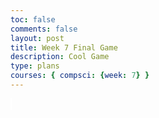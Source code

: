 ```yaml
---
toc: false
comments: false
layout: post
title: Week 7 Final Game
description: Cool Game
type: plans
courses: { compsci: {week: 7} }
---
```











<style>
    #canvas {
        margin: 0;
        border: 1px solid white;
        background: skyblue;
    }
</style>
<canvas id="canvas"></canvas>
<script>
    // Create empty canvas
    let canvas = document.getElementById('canvas');
    let c = canvas.getContext('2d');
    let fullScreen = false;
    // Set the canvas dimensions
    if(fullScreen == true){
    }else{
        canvas.width = 650;
        canvas.height = 400;
    }
    canvas.style.webkitFilter = "blur(0.25px)";
    // Set gravity value
    let gravity = 1.5;
    // Facing Value | true = right, false = left
    let facing = false;
    // Game start
    let gamestarted = false;
    // Score
    let score = 0;
    let highscore = 0;
    // Spawn Location
    let pSpawnX = 100;
    let pSpawnY = 200;
    // Health
    let lives = 3;
    let dmgDebounce = 0;
    // Ultimate
    let ultActive = false;
    let ultPercentage = 0;
    let ultMaxPercentage = 100;
    let ultPercentageInc = 20;
    let ultBind = "f";
    let ultBlurDebounce = 0;
    //Menu debounce
    let menuDebounce = 0;
    // Enemy Speed
    let enemySpeed = 0.25;
    let enemyCap = 3;
    //timer
    let lastUpdateTime = Date.now();
    // Define the Player class
    class Player {
        constructor(fight) {
            // Initial position and velocity of the player
            this.position = {
                x: pSpawnX,
                y: pSpawnY
            };
            this.velocity = {
                x: 0,
                y: 0
            };
            // Dimensions of the player
            this.width = 20;
            this.height =30;
            this.spriteSheet = new Image();            
            this.spriteSheet.src = "{{site.baseurl}}/images/Samurai_sprite-sheet.png"; 
            //"{{site.baseurl}}/images/Samurai_sprite-sheet.png
             // Animation properties
            // Position on SpriteSheet 
            this.normalPositionWidth = 100; //3rd Row first Column
            this.normalPositionHeight = 500;
            this.fightPositionWidth = 710; // 4rd Row 3rd Column
            this.fightPositionHeight = 700;
            this.scaleWidth =100;
            this.scaleHeight = 80;
            // Timing for frame updates
            this.frameInterval = 100;
            this.lastFrameUpdate = Date.now();
            //time for sprite
            this.frameDuration=1000;
            this.currentTime=0;
            this.elapsedTime=0;
            this.swordDrawVar=false;
            this.loaded = false;
            //funtions for SpriteSheet errors
            this.spriteSheet.onload = () => {
                console.log("Sprite sheet loaded correctly");
                this.loaded = true;
            }
            this.spriteSheet.onerror = () => {
                console.log("Error Loading Sprite Sheet");
            }
             console.log("1s has not passed, keep sword drawen");
                  this.swordDrawVer=true;
                      Define in the Player class
                      this.counter = 500000;
                      if(this.swordDrawVar)
                      {
                    c.drawImage(….);
                     this.counter—;
                     If (this.counter ==0)
                    {
	                this.counter = 500000; // modify this value to work for you
	                this.swordDrawVar=false;
	                }
                    }else
                    { 
                    c.drawImage(…);
        }
        //set sword
        swordDraw(swordDrawVar=false){
            console.log("Set the swordDraw Variable");
            this.swordDrawVar=swordDrawVar;
            if(this.swordDrawVar)
               this.currentTime=Date.now();
        }
        //Draw Function
        draw() {
            if (!this.loaded)return;
            //c.fillStyle = 'black';
            //c.fillRect(this.position.x, this.position.y, this.width, this.height);
            // Clear the rect
            //c.clearRect(0,0,canvas.width,canvas.height);
            //draw scaled Sprite, size of Sprite is 280W x 180H
            //Adjust the position of the sprite so it can be in front of the enemies by 100W and 40H
            // Scale the Sprite to 100W and 80H
            if (this.swordDrawVar){
                console.log("Sword was Drawen");
                //this.elpasedTime=this.currentTime-lastUpdateTime;
                console.log("currenttime",this.currentTime);
                console.log("lastUpdateTime",lastUpdateTime);
                //console.log("this.elapsedtime",this.elapsedTime);
                //if(this.elapsedTime >= 1000 ){
                    console.log("1s have passed");
                    this.swordDrawVar = false;
                    lastUpdateTime=Date.now();
                }
            }   
            if(this.swordDrawVar){
                //fighting position
                console.log("Draw Sword");
                c.drawImage(this.spriteSheet,this.fightPositionWidth,this.fightPositionHeight,280,180,this.position.x-100,this.position.y-40,100,80);
                this.lastUpdateTime = Date.now();
                this.elapsedTime = this.currentTime-this.lastUpdateTime;
            }
            else
               //normal position
               c.drawImage(this.spriteSheet,this.normalPositionWidth,this.normalPositionHeight,280,180,this.position.x-100,this.position.y-40,100,80);
               this.swordDrawVar=false;
        }
        // Method to update the player position and velocity
        update() {
            this.draw();
            this.position.y += this.velocity.y;
            this.position.x += this.velocity.x;
            // Apply gravity if player is not at the bottom
            if (this.position.y + this.height + this.velocity.y <= canvas.height)
                this.velocity.y += gravity;
            else
                this.velocity.y = 0;
        }
    }
    class Enemy {
        constructor() {
            // Initial position and velocity of the enemy
            this.position = {
                x: 500,
                y: 200
            };
            this.velocity = {
                x: 0,
                y: 0
            };
            // Dimensions of the enemy
            this.width = 30;
            this.height = 30;
        }
        // Method to draw the enemy on the canvas
        draw() {
            c.fillStyle = 'red';
            c.fillRect(this.position.x, this.position.y, this.width, this.height);
        }
        // Method to update the enemy position and velocity
        update() {
            this.draw();
            this.position.y += this.velocity.y;
            this.position.x += this.velocity.x;
            // Apply gravity if enemy is not at the bottom
            if (this.position.y + this.height + this.velocity.y <= canvas.height - 40)  /////////////////CHANGE BACK TO this.position.y + this.height + this.velocity.y <= canvas.height ONCE GAME DONE
                this.velocity.y += gravity;
            else
                this.velocity.y = 0;
        }
    }
    //Make Sword
    class Sword {
        constructor(){
            this.position = {
                x: 100,
                y: 200
            };
            // Dimensions of the sword
            this.width = 5;
            this.height = 35;
        }
         // Method to draw the player on the canvas
        draw() {
            c.fillStyle = 'purple';
            c.fillRect(this.position.x, this.position.y, this.width, this.height);
        }
        // Method to update the player position and velocity
        update() {
            this.draw();
        }
    }
    //Text
    var ctx = canvas.getContext("2d");
    // Set the font style
    ctx.font = "20px monospace"; // You can customize the font size and type
    // Set the text color
    ctx.fillStyle = "black"; // You can customize the text color
    // Define the Platform class
    class Platform {
        constructor() {
            // Initial position of the platform
            this.position = {
                x: 0,
                y: 360
            }
            //this.image = image;
            this.width = 50000;
            this.height = 40;
        }
        // Method to draw the platform on the canvas
        draw() {
            c.fillStyle = 'green';
            c.fillRect(this.position.x, this.position.y, this.width, this.height);
        }
        update() {
            this.draw()
        }
    }
    //hearts
    class Heart {
        constructor(image) {
            // Initial position of the platform
            this.position = {
                x: 0,
                y: 0
            }
            this.image = image;
            this.width = 25;
            this.height = 25;
        }
        // Method to draw the platform on the canvas
        draw() {
            c.drawImage(this.image, this.position.x, this.position.y);
        }
        update() {
            this.draw()
        }
    }
    //healthpowerup
    class healthpowerup {
        constructor() {
            // Initial position of the platform
            this.position = {
                x: -100,
                y: -100
            }
            //this.image = image;
            this.width = 25;
            this.height = 25;
        }
        // Method to draw the platform on the canvas
        draw() {
            c.fillStyle = 'lime';
            c.fillRect(this.position.x, this.position.y, this.width, this.height);
        }
        update() {
            this.draw()
        }
    }
    // Define the Tube class
    class Tube {
        constructor(image) {
            // Initial position of the tube
            this.position = {
                x: 500,
                y: 180
            }
            this.image = image;
            this.width = 100;
            this.height = 120;
        }
        // Method to draw the tube on the canvas
        draw() {
            c.drawImage(this.image, this.position.x, this.position.y, this.width, this.height);
        }
    }
    // Define the BlockObject class
    class BlockObject {
         constructor() {
            // Initial position of the platform
            this.position = {
                x: 0,
                y: 0
            }
            //this.image = image;
            this.width = 100;
            this.height = 1000;
        }
        // Method to draw the platform on the canvas
        draw() {
            c.fillStyle = 'brown';
            c.fillRect(this.position.x, this.position.y, this.width, this.height);
        }
        update() {
            this.draw()
        }
    }
    //--
    // NEW CODE - CREATE GENERICOBJECT CLASS FOR THE BACKGROUND IMAGES
    //--
    class GenericObject {
        constructor({ x, y, image }) {
            this.position = {
                x,
                y
            };
            this.image = image;
            this.width = 760;
            this.height = 82;
        }
        // Method to draw the generic object on the canvas
        draw() {
            c.drawImage(this.image, this.position.x, this.position.y);
        }
    }
        // Load image sources
    let image = new Image();
    let imageTube = new Image();
    let imageBlock = new Image();
    let imageHeart = new Image();
    //--
    // NEW CODE - ADD IMAGES FOR BACKGROUND
    //--
    let imageBackground = new Image();
    let imageHills = new Image();
    image.src = 'https://samayass.github.io/samayaCSA/images/platform.png';
    imageTube.src = 'https://samayass.github.io/samayaCSA/images/tube.png';
    imageBlock.src = 'https://samayass.github.io/samayaCSA/images/box.png';
    imageHeart.src = '{{site.baseurl}}/images/heart.jpg';
    //--
    function getRandomInt(max) {
        return Math.floor(Math.random() * max);
    }
    // NEW CODE - IMAGE URLS FOR BACKGROUND IMAGES
    //--
    imageBackground.src = 'https://samayass.github.io/samayaCSA/images/background.png';
    imageHills.src = '{{site.baseurl}}/images/Sonic_hedgehog_background.png'
    // Create instances of platform, tube, block object, and generic objects
    let platform = new Platform(image);
    let tube = new Tube(imageTube);
    let blockObject = new BlockObject(imageBlock);
    let sword = new Sword();
    //--
    // NEW CODE - CREATE ARRAY FOR GENERIC OBJECTS THEN ADD THE HILLS AND BACKGROUND
    //--
    let genericObjects = [
        new GenericObject({
            x:0, y:0, image: imageBackground
        }),
        new GenericObject({
            x:0, y:-150, image: imageHills
        }),
    ];
    function sound(src) {
        this.sound = document.createElement("audio");
        this.sound.src = src;
        this.sound.setAttribute("preload", "auto");
        this.sound.setAttribute("controls", "none");
        this.sound.style.display = "none";
        document.body.appendChild(this.sound);
        this.play = function(){
            this.sound.play();
        }
        this.stop = function(){
            this.sound.pause();
        }
    } 
    player = new Player();
    lastUpdateTime = Date.now();
    enemy1 = new Enemy();
    let enemyHealth1 = 3;
    enemy1.position.x = 800;
    enemy2 = new Enemy();
    enemy2.position.x = 500;
    let enemyHealth2 = 3;
    enemy3 = new Enemy();
    enemy3.position.x = 700;
    let enemyHealth3 = 3;
    enemy4 = new Enemy();
    enemy4.position.x = 1000;
    let enemyHealth4 = 3;
    enemy5 = new Enemy();
    enemy5.position.x = 1200;
    let enemyHealth5 = 3;
    sword = new Sword();
    heart1 = new Heart(imageHeart);
    heart1.position.x = 500;
    heart1.position.y = 40;
    heart2 = new Heart(imageHeart);
    heart2.position.x = 540;
    heart2.position.y = 40;
    heart3 = new Heart(imageHeart);
    heart3.position.x = 580;
    heart3.position.y = 40;
    healthpowerup1 = new healthpowerup();
    healthpowerup1Enabled = false;
    healthpowerup2 = new healthpowerup();
    healthpowerup2Enabled = false;
    healthpowerup3 = new healthpowerup();
    healthpowerup3Enabled = false;
    border1 = new BlockObject();
    border1.position.x = 0;
    border2 = new BlockObject();
    border2.position.x = 1240;
    let attackSound;
    let pickupSound;
    let damageSound;
    let swordhitSound;
    let loseSound;
    let gameMusic;
    let ultReadySound;
    let ultSound;
    let musicPlayed = false;
    // Define keys and their states
    let keys = {
        right: {
            pressed: false
        },
        left: {
            pressed: false
        }
    };
    //Sounds
    attackSound = new sound("{{site.baseurl}}/images/swinging-staff-whoosh.mp3");
    pickupSound = new sound("{{site.baseurl}}/images/pickup.mp3");
    damageSound = new sound("{{site.baseurl}}/images/ough.mp3");
    swordhitSound = new sound("{{site.baseurl}}/images/sword-hit.mp3");
    loseSound = new sound("{{site.baseurl}}/images/lose-sound.wav");
    ultReadySound = new sound("{{site.baseurl}}/images/ultimate-ready.mp3");
    ultSound = new sound("{{site.baseurl}}/images/ultimate.mp3");
    ultSound.volume = 2;
    gameMusic = new sound('{{site.baseurl}}/images/Dragon-Castle.mp3');
    gameMusic.loop = true;
    // Animation loop
    function animate() {
        requestAnimationFrame(animate);
        c.clearRect(0, 0, canvas.width, canvas.height);
        if(gamestarted == false){
            c.beginPath();
            c.roundRect(50, 50, 550, 300,3);
            c.stroke();
            c.lineWidth = 3;
            c.fillStyle = '#000000aa';
            c.fill();
            c.fillStyle = 'black';
            c.font = "30px monospace";
            c.textAlign = "center";
            c.fillText("Welcome To Alex and Travis' Game",canvas.width/2,100);
            c.fillText("Press SPACE to continue",canvas.width/2,200);
            c.fillText("Highscore: " + highscore,canvas.width/2,270);
            c.fillText("Score: " + score,canvas.width/2,300);
            if(menuDebounce > 0){
                menuDebounce--;
            }
            addEventListener('keydown', ({ keyCode }) => {
                switch (keyCode) {
                    case 32:
                        if(gamestarted == false && menuDebounce == 0){
                        console.log('space');
                        gamestarted = true;
                        heart1.position.x = 500;
                        heart1.position.y = 40;
                        heart2.position.x = 540;
                        heart2.position.y = 40;
                        heart3.position.x = 580;
                        heart3.position.y = 40;
                        player.position.x = pSpawnX;
                        player.position.y = pSpawnY;
                        lives = 3;
                        enemyHealth1 = 3;
                        enemyHealth2 = 3;
                        enemyHealth3 = 3;
                        enemyHealth4 = 3;
                        enemyHealth5 = 3;
                        enemy1.position.y = 100;
                        enemy2.position.y = 1000;
                        enemy3.position.y = 1000;
                        enemy4.position.y = 1000;
                        enemy5.position.y = 1000;
                        enemy1.velocity.x = 0;
                        enemy1.velocity.y = 0;
                        enemy2.velocity.x = 0;
                        enemy2.velocity.y = 0;
                        enemy3.velocity.x = 0;
                        enemy3.velocity.y = 0;
                        enemy4.velocity.x = 0;
                        enemy4.velocity.y = 0;
                        enemy5.velocity.x = 0;
                        enemy5.velocity.y = 0;
                        healthpowerup1Enabled = false;
                        healthpowerup2Enabled = false;
                        healthpowerup3Enabled = false;
                        healthpowerup1.position.y = 1000;
                        healthpowerup2.position.y = 1000;
                        healthpowerup3.position.y = 1000;
                        ultPercentage = 0;
                        score = 0;
                        gameMusic.stop();
                        gameMusic.play();
                        break;
                        }
                }
            });
        }
        else if(gamestarted == true){
        //--
        // NEW CODE - DRAW GENERIC OBJECTS WITH FOR EACH LOOP
        //--
        genericObjects.forEach(genericObject => {
            genericObject.draw()
        });
        // Draw platform, player, tube, and block object
        player.update();
        sword.update();
        enemy1.update();
        enemy2.update();
        enemy3.update();
        enemy4.update();
        enemy5.update();
        border1.update();
        border2.update();
        platform.draw();
        c.fillStyle = "#000000aa";
        c.beginPath();
        c.roundRect(492.5,32.5,120,40,5);
        c.stroke();
        c.fill();
        heart1.update();
        heart2.update();
        heart3.update();
        healthpowerup1.update();
        healthpowerup2.update();
        healthpowerup3.update();
        //
        //Enemy AI
        enemyAI(enemy1);
        enemyAI(enemy2);
        enemyAI(enemy3);
        enemyAI(enemy4);
        enemyAI(enemy5);
        function enemyAI(enemy){
            if((player.position.x + player.width/2) > (enemy.position.x + enemy.width/2) && enemy.velocity.x < enemyCap){
                enemy.velocity.x += enemySpeed;
            }if((player.position.x + player.width/2) < (enemy.position.x + enemy.width/2) && enemy.velocity.x >-enemyCap){
                enemy.velocity.x -= enemySpeed;
            }
        }
        enemyHealthBar(enemy1,enemyHealth1);
        enemyHealthBar(enemy2,enemyHealth2);
        enemyHealthBar(enemy3,enemyHealth3);
        enemyHealthBar(enemy4,enemyHealth4);
        enemyHealthBar(enemy5,enemyHealth5);
        function enemyHealthBar(enemy,enemyHealth){
            c.fillStyle = "#000000aa";
            c.beginPath();
            c.roundRect(enemy.position.x + enemy.width/2 - 50/2, enemy.position.y - 10, 50, 7.5,5);
            c.stroke();
            c.fill();
            c.fillStyle = "lime";
            c.beginPath();
            c.roundRect(enemy.position.x + enemy.width/2 - 50/2, enemy.position.y - 9, 48 * (enemyHealth/3), 5, 5);
            c.stroke();
            c.fill();
        }
        //Player damage
        enemyCollision(enemy1);
        enemyCollision(enemy2);
        enemyCollision(enemy3);
        enemyCollision(enemy4);
        enemyCollision(enemy5);
        if(dmgDebounce > 0){
            dmgDebounce--;
        }
        function enemyCollision(enemy){
            if(isColliding(player, enemy) && dmgDebounce <=0){
                const enemypos = (enemy.position.x + enemy.width/2);
                const playerpos = (player.position.x + player.width/2);
                dmgDebounce = 15;
                //enemy.position.y = 200;
                //enemy.position.x = 500;
                player.velocity.y = -22.5;
                enemy.velocity.y = -20;
                if(enemypos > playerpos){
                    console.log("Contact Left");
                    player.velocity.x = -5;
                    enemy.velocity.x = 12;
                }else if(enemypos <= playerpos){
                    player.velocity.x = 5;
                    enemy.velocity.x = -12;
                    console.log("Contact Right");
                }
                damageSound.play();
                if(lives == 3){
                    heart3.position.y = -45;
                }else if (lives == 2){
                    heart2.position.y = -45
                }else if (lives == 1){
                    heart1.position.y = -45;
                    loseSound.play();
                    gameMusic.stop();
                    gameMusic.currentTime = 0;
                    if(score>highscore){
                        highscore = score;
                    }
                    gamestarted = false;
                    menuDebounce = 100;
                }
                lives--;
            }
        }
        healthpowerup1Enabled = healthCollision(healthpowerup1, healthpowerup1Enabled);
        healthpowerup2Enabled = healthCollision(healthpowerup2, healthpowerup2Enabled);
        healthpowerup3Enabled = healthCollision(healthpowerup3, healthpowerup3Enabled);
        function healthCollision(healthP, healthPActive){
            if(isColliding(player,healthP)){
                if(lives < 3){
                    pickupSound.play();
                    if(lives == 2){
                        healthP.position.y = -100;
                        heart3.position.y = 40;
                        healthPActive = false
                    }else if(lives == 1){
                        healthP.position.y = -100;
                        heart2.position.y = 40;
                        healthPActive = false
                    }
                    lives++;
                }
                console.log(lives);
                console.log(healthPActive);
            }
            return healthPActive;
        }
        //Move sword;
        if(facing == true){
            sword.position.y = player.position.y - 2;
            sword.position.x = (player.position.x + player.width/2) + 15;
        }else if(facing == false){
            sword.position.y = player.position.y - 2;
            sword.position.x = (player.position.x + player.width/2) - 15;
        }
        // Score
        // Set the text content and position
        c.fillStyle = "#000000aa";
        c.beginPath();
        c.roundRect(45,25,125,40,5);
        c.stroke();
        c.fill();
        c.fillStyle = 'white';
        c.textAlign = 'left';
        c.font = "20px monospace";
        var text = "Score: "+score;
        var x = 50; // X-coordinate
        var y = 50; // Y-coordinate
        // Draw the text on the canvas
        ctx.fillText(text, x, y);
        // ULTIMATE ABILITY
        c.fillStyle = "#000000aa";
        c.beginPath();
        c.roundRect(canvas.width/2 - 85,30,200,30,5);
        c.stroke();
        c.fill();
        c.fillStyle = "#0088ffee";
        c.beginPath();
        c.roundRect(canvas.width/2 - 85,30,(ultPercentage/ultMaxPercentage) * 200,30,5);
        c.stroke();
        c.fill();
        if(ultPercentage >= ultMaxPercentage){
            c.fillStyle = 'black';
            c.textAlign = 'left';
            c.font = "15px monospace";
            ctx.fillText("ULTIMATE READY", canvas.width/2 - 85,50)
            c.font = "12px monospace";
            ctx.fillText("Press: " + ultBind, canvas.width/2 + 50,48)
        }
        if(ultBlurDebounce > 1){
            canvas.style.webkitFilter = "blur(5px)";
            ctx.filter = 'invert(1)';
            ultBlurDebounce--;
        }else if(ultBlurDebounce == 1){
            ultBlurDebounce = 0;
            canvas.style.webkitFilter = "blur(0.25px)";
            ctx.filter = 'invert(0)';
            gameMusic.play();
        }
        //Collisions
        collision(platform, player);
        collision(platform, enemy1);
        collision(platform, enemy2);
        collision(platform, enemy3);
        collision(platform, enemy4);
        collision(platform, enemy5);
        //Respawn enemy
        //collision(blockObject);
        //console.log(enemy.position);
        // Handle collisions and interactions
        // Handle collision between player and block object
        function collision(funcObject, objectToCollide){
            if (
                objectToCollide.position.y + objectToCollide.height <= funcObject.position.y &&
                objectToCollide.position.y + objectToCollide.height + objectToCollide.velocity.y >= funcObject.position.y &&
                objectToCollide.position.x + objectToCollide.width >= funcObject.position.x &&
                objectToCollide.position.x <= funcObject.position.x + funcObject.width
            )
            {
                objectToCollide.velocity.y = 0;
            }
        }
        function isColliding(spriteA, spriteB) {
            const collision =
                spriteA.position.x < spriteB.position.x + spriteB.width &&
                spriteA.position.x + spriteA.width > spriteB.position.x &&
                spriteA.position.y < spriteB.position.y + spriteB.height &&
                spriteA.position.y + spriteA.height > spriteB.position.y;
            return collision;
        }
        //prevent form going too high
        if(
            player.position.y + player.height <= 30
        ){
            player.velocity.y = 0;
            player.position.y = 30+player.height
        }
        checkEnemyWall(enemy1);
        checkEnemyWall(enemy2);
        checkEnemyWall(enemy3);
        checkEnemyWall(enemy4);
        checkEnemyWall(enemy5);
        function checkEnemyWall(enemy){
            if(isColliding(enemy, border1)){
                enemy.velocity.x = -enemy.velocity.x
            }else if(isColliding(enemy, border2)){
                enemy.velocity.x = -enemy.velocity.x
            }
        }
        // Move the player horizontally and adjust other objects
        if (keys.right.pressed && player.position.x < 500) {
            player.velocity.x = 15;
        }
        else if (keys.left.pressed && player.position.x > 100) {
            player.velocity.x = -15;
        }else if (player.velocity.y < 0 && player.position.x < 500 && player.position.x > 100){
        }
        //--
        // NEW CODE - PARALLAX SCROLLING EFFECT (MAKE THE BACKGROUND MOVE TO CREATE ILLUSION OF PLAYER MOVING)
        //--
        else {
            player.velocity.x = 0;
            if (keys.right.pressed && !keys.left.pressed && genericObjects[0].position.x > -700) {
                // make the background move slower for a cooler effect
                genericObjects.forEach(genericObject => {
                    genericObject.position.x -= 5;
                });
                enemy1.position.x -= 5;
                enemy2.position.x -= 5;
                enemy3.position.x -= 5;
                enemy4.position.x -= 5;
                enemy5.position.x -= 5;
                border1.position.x -= 5;
                border2.position.x -= 5;
                healthpowerup1.position.x -= 5;
                healthpowerup2.position.x -= 5;
                healthpowerup3.position.x -= 5;
            }
            else if (keys.left.pressed && !keys.right.pressed && genericObjects[0].position.x < 0) {
                genericObjects.forEach(genericObject => {
                    genericObject.position.x += 5;
                });
                enemy1.position.x += 5;
                enemy2.position.x += 5;
                enemy3.position.x += 5;
                enemy4.position.x += 5;
                enemy5.position.x += 5;
                border1.position.x += 5;
                border2.position.x += 5;
                healthpowerup1.position.x += 5;
                healthpowerup2.position.x += 5;
                healthpowerup3.position.x += 5;
            }
        }
        }
    }
    // Start the animation loop
    animate();
    // Event listener for key presses
    addEventListener('keydown', ({ keyCode }) => {
        switch (keyCode) {
            case 65:
                console.log('left');
                keys.left.pressed = true;
                facing = false;
                break;
            case 83:
                console.log('down');
                break;
            case 68:
                console.log('right');
                keys.right.pressed = true;
                facing = true;
                break;
            case 87:
                console.log('up');
                if(player.velocity.y == 0){player.velocity.y = -20;}
                break;
            case 32:
                console.log('space');
                enemyHealth1 = enemyDamage(enemy1,enemyHealth1);
                enemyHealth2 = enemyDamage(enemy2,enemyHealth2);
                enemyHealth3 = enemyDamage(enemy3,enemyHealth3);
                enemyHealth4 = enemyDamage(enemy4,enemyHealth4);
                enemyHealth5 = enemyDamage(enemy5,enemyHealth5);
                function enemyDamage(enemy,enemyHealth){
                    if (facing == false && player.position.x + player.width/2 - enemy.position.x + enemy.width/2 < 100 && player.position.x + player.width/2 - enemy.position.x + enemy.width/2 > 0 && player.position.y + player.height/2 - 10 < enemy.position.y + enemy.height/2 && player.position.y + player.height/2 + 10 > enemy.position.y + enemy.height/2){ //left
                        enemy.velocity.y = -20;
                        enemy.velocity.x = -5;
                        enemyHealth--;
                        console.log(enemyHealth);
                        console.log(player.position.x + player.width/2 - enemy.position.x + enemy.width/2);
                        if(enemyHealth == 0){
                            enemyHealth = 3;
                            enemy.position.x = 500;
                            enemy.position.y = 200;
                            score++;
                        }
                    }else if (facing == true && enemy.position.x + enemy.width/2 - player.position.x + player.width/2 < 100 && enemy.position.x + enemy.width/2 - player.position.x + player.width/2 > 0 && player.position.y + player.height/2 - 10 < enemy.position.y + enemy.height/2 && player.position.y + player.height/2 + 10 > enemy.position.y + enemy.height/2){ //right
                        enemy.velocity.y = -20;
                        enemy.velocity.x = 5;
                        enemyHealth--;
                        console.log(enemyHealth);
                        console.log(enemy.position.x + enemy.width/2 - player.position.x + player.width/2);
                        if(enemyHealth == 0){
                            enemyHealth = 3;
                            enemy.position.x = 500;
                            enemy.position.y = 200;
                            score++;
                        }
                    }
                    return enemyHealth;
                }
                break;
        }
    });
    // Event listener for key releases
    function powerupAdd(enemyPosX, enemyPosY){
        const randNum = getRandomInt(2);
        if(randNum == 1){
            console.log("Add")
            if (healthpowerup1Enabled == false){
                healthpowerup1Enabled = true;
                healthpowerup1.position.x = enemyPosX
                healthpowerup1.position.y = enemyPosY
            }else if (healthpowerup2Enabled == false){
                healthpowerup2Enabled = true;
                healthpowerup2.position.x = enemyPosX
                healthpowerup2.position.y = enemyPosY
            }else if (healthpowerup3Enabled == false){
                healthpowerup3Enabled = true;
                healthpowerup3.position.x = enemyPosX
                healthpowerup3.position.y = enemyPosY
            }
        }else if(randNum <= 0){
            console.log("Nothin");
        }
    }
    function respawnEnemy(enemy){
            enemy.position.x = Math.random() * ((border2.position.x - 100) - (border1.position.x+100)) + (border1.position.x+100);
            enemy.position.y = 200;
            enemy.velocity.x = 0;
            enemy.velocity.y = 0;
        }
    addEventListener('keyup', ({ keyCode }) => {
        switch (keyCode) {
            case 65:
                console.log('left');
                keys.left.pressed = false;
                player.velocity.x = 0;
                break;
            case 83:
                console.log('down');
                break;
            case 68:
                console.log('right');
                player.velocity.x = 0;
                keys.right.pressed = false;
                break;
            case 87:
                console.log('up');
                //if(player.velocity.y == 0){player.velocity.y = -20;}
                break;
            case 70:
                console.log('f');
                if(ultPercentage >= ultMaxPercentage){
                    gameMusic.stop();
                    ultSound.play();
                    ultPercentage = 0;
                    dmgDebounce = 50;
                    ultBlurDebounce = 40;
                    if(facing == false){
                        checkLeftEnemy(enemy1);
                        checkLeftEnemy(enemy2);
                        checkLeftEnemy(enemy3);
                        checkLeftEnemy(enemy4);
                        checkLeftEnemy(enemy5);
                    }else if(facing == true){
                        checkRightEnemy(enemy1);
                        checkRightEnemy(enemy2);
                        checkRightEnemy(enemy3);
                        checkRightEnemy(enemy4);
                        checkRightEnemy(enemy5);
                    }
                }
                function checkRightEnemy(enemy){
                    if(enemy.position.x > player.position.x && enemy.position.y < 500){
                        enemyHealth = 0;
                        if(enemyHealth == 0){
                            enemyHealth = 3;
                            powerupAdd(enemy.position.x, enemy.position.y);
                            respawnEnemy(enemy);
                            score++;
                        }
                    }
                }
                function checkLeftEnemy(enemy){
                    if(enemy.position.x < player.position.x && enemy.position.y < 500){
                        enemyHealth = 0;
                        if(enemyHealth == 0){
                            enemyHealth = 3;
                            powerupAdd(enemy.position.x, enemy.position.y);
                            respawnEnemy(enemy);
                            score++;
                        }
                    }
                }
                break;
            case 32:
                console.log('space');
                enemyHealth1 = enemyDamage(enemy1,enemyHealth1);
                enemyHealth2 = enemyDamage(enemy2,enemyHealth2);
                enemyHealth3 = enemyDamage(enemy3,enemyHealth3);
                enemyHealth4 = enemyDamage(enemy4,enemyHealth4);
                enemyHealth5 = enemyDamage(enemy5,enemyHealth5);
                attackSound.play();
                function enemyDamage(enemy,enemyHealth){
                    if (facing == false && player.position.x + player.width/2 - enemy.position.x + enemy.width/2 < 100 && player.position.x + player.width/2 - enemy.position.x + enemy.width/2 > 0 && player.position.y + player.height/2 - 10 < enemy.position.y + enemy.height/2 && player.position.y + player.height/2 + 10 > enemy.position.y + enemy.height/2){ //left
                        enemy.velocity.y = -20;
                        enemy.velocity.x = -5;
                        enemyHealth--;
                        swordhitSound.play();
                        console.log(enemyHealth);
                        console.log(player.position.x + player.width/2 - enemy.position.x + enemy.width/2);
                        if(enemyHealth == 0){
                            enemyHealth = 3;
                            powerupAdd(enemy.position.x, enemy.position.y);
                            respawnEnemy(enemy);
                            if(ultPercentage < ultMaxPercentage){
                                ultPercentage += ultPercentageInc;
                                if(ultPercentage >= ultMaxPercentage){
                                    ultReadySound.play();
                                }
                            }
                            score++;
                            if(score == 5){
                                respawnEnemy(enemy2);
                            }else if(score >= 15 && score < 17){
                                respawnEnemy(enemy3);
                            }else if(score >= 25 && score < 28){
                                respawnEnemy(enemy4);
                            }else if(score >= 50 && score < 54){
                                respawnEnemy(enemy5);
                            }
                        }
                    }else if (facing == true && enemy.position.x + enemy.width/2 - player.position.x + player.width/2 < 100 && enemy.position.x + enemy.width/2 - player.position.x + player.width/2 > 0 && player.position.y + player.height/2 - 10 < enemy.position.y + enemy.height/2 && player.position.y + player.height/2 + 10 > enemy.position.y + enemy.height/2){ //right
                        enemy.velocity.y = -20;
                        enemy.velocity.x = 5;
                        enemyHealth--;
                        swordhitSound.play();
                        console.log(enemyHealth);
                        console.log(enemy.position.x + enemy.width/2 - player.position.x + player.width/2);
                        if(enemyHealth == 0){
                            enemyHealth = 3;
                            powerupAdd(enemy.position.x, enemy.position.y);
                            respawnEnemy(enemy);
                            if(ultPercentage < ultMaxPercentage){
                                ultPercentage += ultPercentageInc;
                                if(ultPercentage >= ultMaxPercentage){
                                    ultReadySound.play();
                                }
                            }
                            score++;
                            if(score == 5){
                                respawnEnemy(enemy2);
                            }else if(score == 15){
                                respawnEnemy(enemy3);
                            }else if(score == 25){
                                respawnEnemy(enemy4);
                            }else if(score == 50){
                                respawnEnemy(enemy5);
                            }
                        }
                    }
                    return enemyHealth;
                }
                break;
        }
    });
    function fullscreen(){
        var el = document.getElementById('canvas');
           if(el.webkitRequestFullScreen) {
               el.webkitRequestFullScreen();
           }
          else {
             el.mozRequestFullScreen();
          }            
        }
    document.getElementById('canvas').addEventListener("click",fullscreen)

